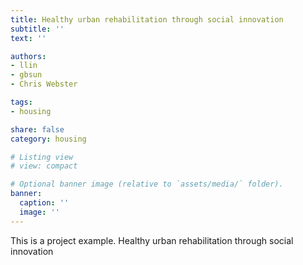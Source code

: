 ```yaml
---
title: Healthy urban rehabilitation through social innovation
subtitle: ''
text: ''

authors: 
- llin
- gbsun
- Chris Webster

tags: 
- housing

share: false
category: housing

# Listing view
# view: compact

# Optional banner image (relative to `assets/media/` folder).
banner:
  caption: ''
  image: ''
---
```


This is a project example. Healthy urban rehabilitation through social innovation